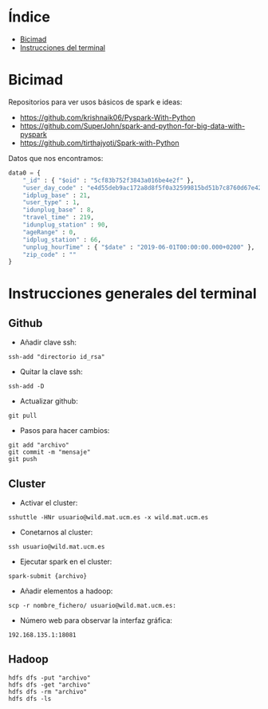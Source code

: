 # Índice 

 - [Bicimad](#id1)
 - [Instrucciones del terminal](#id0)

# Bicimad <a name=id1> </a>

Repositorios para ver usos básicos de spark e ideas:

 - https://github.com/krishnaik06/Pyspark-With-Python
 - https://github.com/SuperJohn/spark-and-python-for-big-data-with-pyspark
 - https://github.com/tirthajyoti/Spark-with-Python


Datos que nos encontramos:

```python
data0 = { 
    "_id" : { "$oid" : "5cf83b752f3843a016be4e2f" }, 
    "user_day_code" : "e4d55deb9ac172a8d8f5f0a32599815bd51b7c8760d67e42b11adf7c0829341b", 
    "idplug_base" : 21, 
    "user_type" : 1, 
    "idunplug_base" : 8, 
    "travel_time" : 219, 
    "idunplug_station" : 90, 
    "ageRange" : 0, 
    "idplug_station" : 66, 
    "unplug_hourTime" : { "$date" : "2019-06-01T00:00:00.000+0200" }, 
    "zip_code" : "" 
}
```

# Instrucciones generales del terminal <a name=id0> </a>


## Github

 - Añadir clave ssh:

```ssh-add "directorio id_rsa"```

 - Quitar la clave ssh:

```ssh-add -D```

 - Actualizar github:

```git pull```


 - Pasos para hacer cambios:

```
git add "archivo"
git commit -m "mensaje"
git push
```



## Cluster

 - Activar el cluster:

```sshuttle -HNr usuario@wild.mat.ucm.es -x wild.mat.ucm.es```

 - Conetarnos al cluster:

```ssh usuario@wild.mat.ucm.es```

 - Ejecutar spark en el cluster:

```spark-submit {archivo}```

 - Añadir elementos a hadoop:

```scp -r nombre_fichero/ usuario@wild.mat.ucm.es:```


 - Número web para observar la interfaz gráfica:

```192.168.135.1:18081```


## Hadoop

```
hdfs dfs -put "archivo"
hdfs dfs -get "archivo"
hdfs dfs -rm "archivo"
hdfs dfs -ls

```

